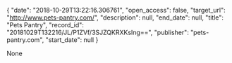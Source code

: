{
  "date": "2018-10-29T13:22:16.306761", 
  "open_access": false, 
  "target_url": "http://www.pets-pantry.com/", 
  "description": null, 
  "end_date": null, 
  "title": "Pets Pantry", 
  "record_id": "20181029T132216/JL/P1ZVf/3SJZQKRXKsIng==", 
  "publisher": "pets-pantry.com", 
  "start_date": null
}

None